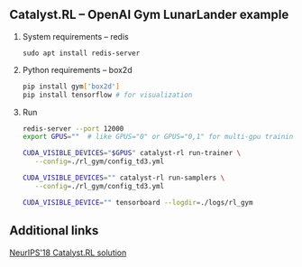 ## Catalyst.RL – OpenAI Gym LunarLander example

1. System requirements – redis

    `sudo apt install redis-server`

2. Python requirements – box2d

    ```bash
    pip install gym['box2d']
    pip install tensorflow # for visualization
    ```

3. Run

    ```bash
    redis-server --port 12000
    export GPUS=""  # like GPUS="0" or GPUS="0,1" for multi-gpu training
 
    CUDA_VISIBLE_DEVICES="$GPUS" catalyst-rl run-trainer \
       --config=./rl_gym/config_td3.yml
    
    CUDA_VISIBLE_DEVICES="" catalyst-rl run-samplers \
       --config=./rl_gym/config_td3.yml
    
    CUDA_VISIBLE_DEVICE="" tensorboard --logdir=./logs/rl_gym
    ```


## Additional links

[NeurIPS'18 Catalyst.RL solution](https://github.com/Scitator/neurips-18-prosthetics-challenge)
